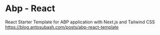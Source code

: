 # Abp - React

React Starter Template for ABP application with Next.js and Tailwind CSS
https://blog.antosubash.com/posts/abp-react-template